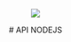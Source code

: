 <p align="center" ><img src="https://markojs.com/node-0fc14864.jpg"></p>
<p align="center"> # API NODEJS </p>
